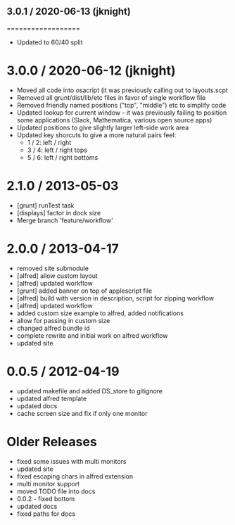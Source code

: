 ## 3.0.1 / 2020-06-13 (jknight)
==================
  * Updated to 60/40 split

3.0.0 / 2020-06-12 (jknight)
==================

  * Moved all code into osacript (it was previously calling out to layouts.scpt
  * Removed all grunt/dist/lib/etc files in favor of single workflow file
  * Removed friendly named positions ("top", "middle") etc to simplify code
  * Updated lookup for current window - it was previously failing to position some applications (Slack, Mathematica, various open source apps)
  * Updated positions to give slightly larger left-side work area
  * Updated key shorcuts to give a more natural pairs feel:
    * 1 / 2: left / right
    * 3 / 4: left / right tops
    * 5 / 6: left / right bottoms

2.1.0 / 2013-05-03 
==================

  * [grunt] runTest task
  * [displays] factor in dock size
  * Merge branch 'feature/workflow'

2.0.0 / 2013-04-17 
==================

  * removed site submodule
  * [alfred] allow custom layout
  * [alfred] updated workflow
  * [grunt] added banner on top of applescript file
  * [alfred] build with version in description, script for zipping workflow
  * [alfred] updated workflow
  * added custom size example to alfred, added notifications
  * allow for passing in custom size
  * changed alfred bundle id
  * complete rewrite and initial work on alfred workflow
  * updated site

0.0.5 / 2012-04-19 
==================

  * updated makefile and added DS_store to gitignore
  * updated alfred template
  * updated docs
  * cache screen size and fix if only one monitor

Older Releases
==============

  * fixed some issues with multi monitors
  * updated site
  * fixed escaping chars in alfred extension
  * multi monitor support
  * moved TODO file into docs
  * 0.0.2 - fixed bottom
  * updated docs
  * fixed paths for docs
